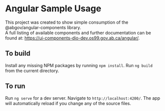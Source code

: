 # Angular Sample Usage

This project was created to show simple consumption of the @abgov/angular-components library.  
A full listing of available components and further documentation can be found at: https://ui-components-dio-dev.os99.gov.ab.ca/angular/.

## To build

Install any missing NPM packages by running `npm install`.
Run `ng build` from the current directory.

## To run

Run `ng serve` for a dev server. Navigate to `http://localhost:4200/`. The app will automatically reload if you change any of the source files.

